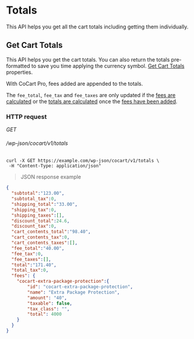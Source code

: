 # Totals #

This API helps you get all the cart totals including getting them individually.

## Get Cart Totals ##

This API helps you get the cart totals. You can also return the totals pre-formatted to save you time applying the currency symbol. [Get Cart Totals](index.html#get-cart-totals) properties.

<aside class="notice">
  With CoCart Pro, fees added are appended to the totals.
</aside>

The `fee_total`, `fee_tax` and `fee_taxes` are only updated if the [fees are calculated](#calculate-fees) or the [totals are calculated](#calculate-cart-totals) once the [fees have been added](#add-a-fee).

### HTTP request ###

<div class="api-endpoint">
  <div class="endpoint-data">
    <i class="label label-get">GET</i>
    <h6>/wp-json/cocart/v1/totals</h6>
  </div>
</div>

```shell
curl -X GET https://example.com/wp-json/cocart/v1/totals \
 -H "Content-Type: application/json"
```

> JSON response example

```json
{
  "subtotal":"123.00",
  "subtotal_tax":0,
  "shipping_total":"33.00",
  "shipping_tax":0,
  "shipping_taxes":[],
  "discount_total":24.6,
  "discount_tax":0,
  "cart_contents_total":"98.40",
  "cart_contents_tax":0,
  "cart_contents_taxes":[],
  "fee_total":"40.00",
  "fee_tax":0,
  "fee_taxes":[],
  "total":"171.40",
  "total_tax":0,
  "fees": {
    "cocart-extra-package-protection":{
        "id": "cocart-extra-package-protection",
        "name": "Extra Package Protection",
        "amount": "40",
        "taxable": false,
        "tax_class": "",
        "total": 4000
    }
  }
}
```
